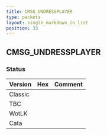 ```yaml
---
title: CMSG_UNDRESSPLAYER
type: packets
layout: single_markdown_in_list
position: 33
---
```


## CMSG_UNDRESSPLAYER

### Status

Version | Hex | Comment
---------- | ---------- | ---------- 
Classic |  |  
TBC |  |  
WotLK |  |  
Cata |  |  

